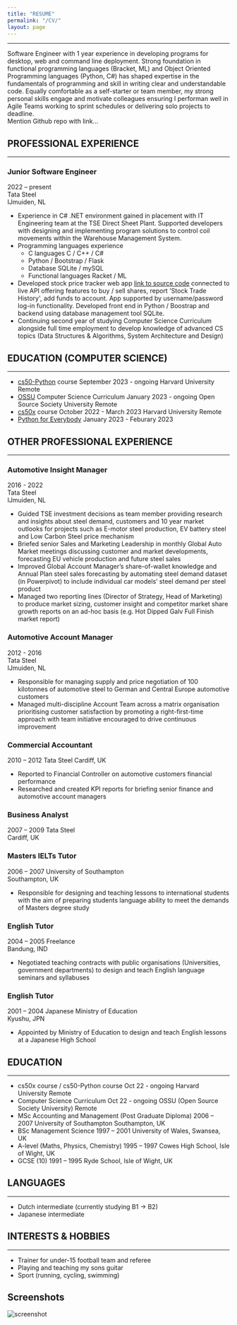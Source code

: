 ```yaml
---
title: "RESUME"
permalink: "/CV/"
layout: page
---
```


---  
Software Engineer with 1 year experience in developing programs for desktop, web and command line deployment.  Strong foundation in functional programming languages (Bracket, ML) and Object Oriented Programming languages (Python, C#) has shaped expertise in the fundamentals of programming and skill in writing clear and understandable code.  Equally comfortable as a self-starter or team member, my strong personal skills engage and motivate colleagues ensuring I performan well in Agile Teams working to sprint schedules or delivering solo projects to deadline.  
Mention Github repo with link...
  
  
## PROFESSIONAL EXPERIENCE
***
### Junior Software Engineer
2022 – present  
Tata Steel  
IJmuiden, NL
  
- Experience in C# .NET environment gained in placement with IT Engineering team at the TSE Direct Sheet Plant.  Supported developers with designing and implementing program solutions to control coil movements within the Warehouse Management System.
- Programming languages experience
    - C languages C / C++ / C#
    - Python / Bootstrap / Flask
    - Database SQLite / mySQL
    - Functional languages Racket / ML
- Developed stock price tracker web app [link to source code](https://github.com/code50/51285379/tree/main/finance) connected to live API offering features to buy / sell shares, report 'Stock Trade History', add funds to account. App supported by username/password log-in functionality.  Developed front end in Python / Boostrap and backend using database management tool SQLite. 
- Continuing second year of studying Computer Science Curriculum alongside full time employment to develop knowledge of advanced CS topics (Data Structures & Algorithms, System Architecture and Design)
  
  
## EDUCATION (COMPUTER SCIENCE)
---
+ [cs50-Python](https://cs50.harvard.edu/python/2022/) course							                          	September 2023 - ongoing
  Harvard University										Remote
+ [OSSU](https://github.com/ossu/computer-science) Computer Science Curriculum						            January 2023 - ongoing
  Open Source Society University							Remote
+ [cs50x](https://cs50.harvard.edu/x/2023/) course                                                    October 2022 - March 2023
  Harvard University										Remote
+ [Python for Everybody](https://www.py4e.com/)                                                       January 2023 - Feburary 2023
                                                                                        


## OTHER PROFESSIONAL EXPERIENCE
***

### Automotive Insight Manager							
2016 - 2022  
Tata Steel  
IJmuiden, NL  
+ Guided TSE investment decisions as team member providing research and insights about steel demand, customers and 10 year market outlooks  for projects such as E-motor steel production, EV battery steel and Low Carbon Steel price mechanism
+ Briefed senior Sales and Marketing Leadership in monthly Global Auto Market meetings discussing customer and market developments, forecasting EU vehicle production and future steel sales
+ Improved Global Account Manager’s share-of-wallet knowledge and Annual Plan steel sales forecasting by automating steel demand dataset (in Powerpivot) to include individual car models’ steel demand per steel product
+ Managed two reporting lines (Director of Strategy, Head of Marketing) to produce market sizing, customer insight and competitor market share growth reports on an ad-hoc basis (e.g. Hot Dipped Galv Full Finish market report)


### Automotive Account Manager              						
2012 - 2016  
Tata Steel  
IJmuiden, NL
+ Responsible for managing supply and price negotiation of 100 kilotonnes of automotive steel to German and Central Europe automotive customers 
+ Managed multi-discipline Account Team across a matrix organisation prioritising customer satisfaction by promoting a right-first-time approach with team initiative encouraged to drive continuous improvement


### Commercial Accountant								
2010 – 2012
Tata Steel
Cardiff, UK

+ Reported to Financial Controller on automotive customers financial performance  
+ Researched and created KPI reports for briefing senior finance and automotive account managers


### Business Analyst									
2007 – 2009
Tata Steel										
Cardiff, UK


### Masters IELTs Tutor								
2006 – 2007
University of Southampton							
Southampton, UK

+ Responsible for designing and teaching lessons to international students with the aim of preparing  students language ability to meet the demands of Masters degree study


### English Tutor									
2004 – 2005
Freelance			 							
Bandung, IND

+ Negotiated teaching contracts with public organisations (Universities, government departments) to design and teach English language seminars and syllabuses


### English Tutor									
2001 – 2004
Japanese Ministry of Education							
Kyushu, JPN

+ Appointed by Ministry of Education to design and teach English lessons at a Japanese High School


## EDUCATION
---
+ cs50x course / cs50-Python course								Oct 22 - ongoing
Harvard University										Remote
+ Computer Science Curriculum						            Oct 22 - ongoing
OSSU (Open Source Society University)							Remote
+ MSc Accounting and Management (Post Graduate Diploma)				2006 – 2007
University of Southampton							Southampton, UK
+ BSc Management Science								1997 – 2001
University of Wales, Swansea, UK
+ A-level (Maths, Physics, Chemistry)							1995 – 1997
Cowes High School, Isle of Wight, UK
+ GCSE (10)										1991 –  1995
Ryde School, Isle of Wight, UK


## LANGUAGES
---
+ Dutch intermediate (currently studying B1 -> B2) 						
+ Japanese intermediate			


## INTERESTS & HOBBIES
---
+ Trainer for under-15 football team and referee
+ Playing and teaching my sons guitar 
+ Sport (running, cycling, swimming) 


## Screenshots

![screenshot](https://user-images.githubusercontent.com/4943215/109431850-cd711780-7a08-11eb-8601-2763f2ee6bb4.png)



